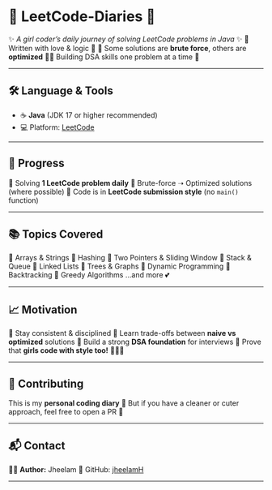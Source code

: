 # 🌸 LeetCode-Diaries 🌸

✨ *A girl coder’s daily journey of solving LeetCode problems in Java* ✨
💌 Written with love & logic 💌
🌷 Some solutions are **brute force**, others are **optimized**
👩‍💻 Building DSA skills one problem at a time 💖

---

## 🛠️ Language & Tools

* ☕ **Java** (JDK 17 or higher recommended)
* 💻 Platform: [LeetCode](https://leetcode.com/)

---

## 🚀 Progress

🎀 Solving **1 LeetCode problem daily**
🎀 Brute-force ➝ Optimized solutions (where possible)
🎀 Code is in **LeetCode submission style** (no `main()` function)

---

## 📚 Topics Covered

🌸 Arrays & Strings
🌸 Hashing
🌸 Two Pointers & Sliding Window
🌸 Stack & Queue
🌸 Linked Lists
🌸 Trees & Graphs
🌸 Dynamic Programming
🌸 Backtracking
🌸 Greedy Algorithms
...and more 💕

---

## 📈 Motivation

💖 Stay consistent & disciplined
💖 Learn trade-offs between **naive vs optimized** solutions
💖 Build a strong **DSA foundation** for interviews
💖 Prove that **girls code with style too!** 👩‍💻✨

---

## 🤝 Contributing

This is my **personal coding diary** 💌
But if you have a cleaner or cuter approach, feel free to open a PR 🌷

---

## 📬 Contact

👩‍💻 **Author:** Jheelam
🌸 GitHub: [jheelamH](https://github.com/caffe-cappuccino)

---

